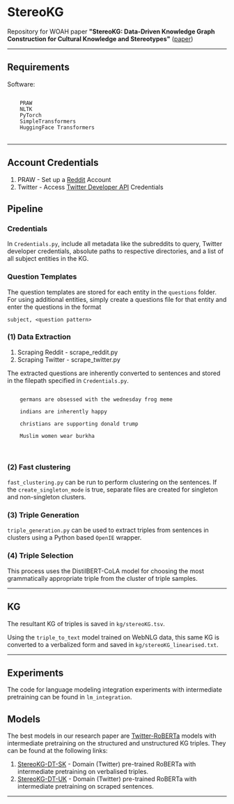 # StereoKG
Repository for WOAH paper **"StereoKG: Data-Driven Knowledge Graph Construction for Cultural Knowledge and Stereotypes"** ([paper](https://arxiv.org/abs/2205.14036))

---

## Requirements
Software:

<code>
    PRAW
    NLTK
    PyTorch
    SimpleTransformers
    HuggingFace Transformers
</code> <br/>

---

## Account Credentials
1. PRAW -  Set up a [Reddit](https://www.reddit.com/) Account
2. Twitter - Access [Twitter Developer API](https://developer.twitter.com/en) Credentials

## Pipeline

### Credentials

In ``Credentials.py``, include all metadata like the subreddits to query, Twitter developer credentials, absolute paths to respective directories, and a list of all subject entities in the KG.

### Question Templates
The question templates are stored for each entity in the ``questions`` folder. For using additional entities, simply create a questions file for that entity and enter the questions in the format

``subject, <question pattern>``

### (1) Data Extraction
1. Scraping Reddit - scrape_reddit.py
2. Scraping Twitter - scrape_twitter.py

The extracted questions are inherently converted to sentences and stored in the filepath specified in ``Credentials.py``.

<code>
    germans are obsessed with the wednesday frog meme <br/>
    indians are inherently happy <br/>
    christians are supporting donald trump <br/>
    Muslim women wear burkha <br/>
</code> <br/>

### (2) Fast clustering
``fast_clustering.py`` can be run to perform clustering on the sentences. If the ``create_singleton_mode`` is true, separate files are created for singleton and non-singleton clusters. 

### (3) Triple Generation
``triple_generation.py`` can be used to extract triples from sentences in clusters using a Python based ``OpenIE`` wrapper.

### (4) Triple Selection
This process uses the DistilBERT-CoLA model for choosing the most grammatically appropriate triple from the cluster of triple samples.

---

## KG 
The resultant KG of triples is saved in ``kg/stereoKG.tsv``. 

Using the ``triple_to_text`` model trained on WebNLG data, this same KG is converted to a verbalized form and saved in ``kg/stereoKG_linearised.txt``.

---

## Experiments

The code for language modeling integration experiments with intermediate pretraining can be found in ``lm_integration``. 

## Models
The best models in our research paper are [Twitter-RoBERTa](https://huggingface.co/cardiffnlp/twitter-roberta-base) models with intermediate pretraining on the structured and unstructured KG triples. They can be found at the following links:

1. [StereoKG-DT-SK](https://huggingface.co/eetnawa/StereoKG-DT-SK) -  Domain (Twitter) pre-trained RoBERTa with intermediate pretraining on verbalised triples.
2. [StereoKG-DT-UK](https://huggingface.co/eetnawa/StereoKG-DT-UK) - Domain (Twitter) pre-trained RoBERTa with intermediate pretraining on scraped sentences. 

***

